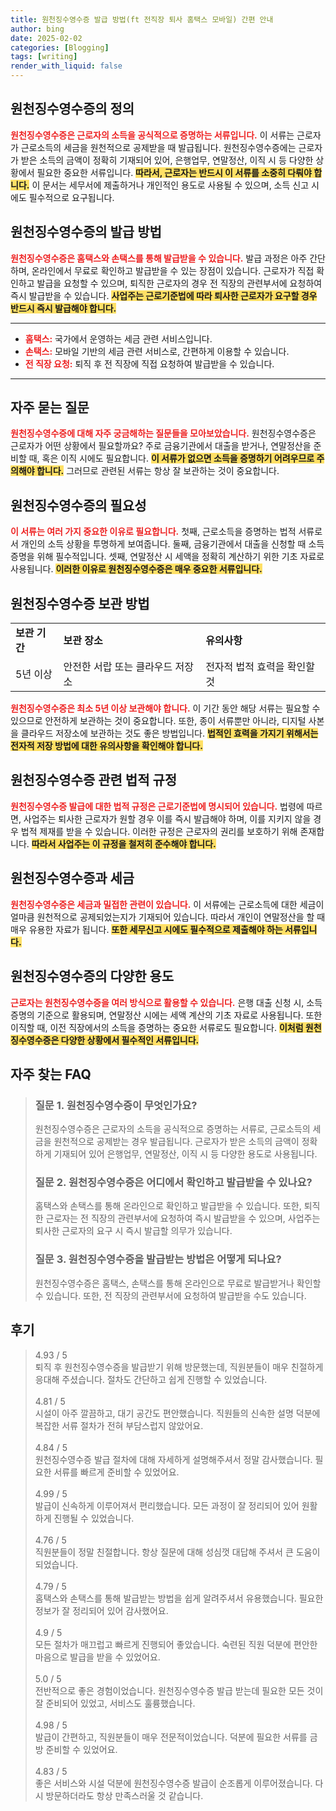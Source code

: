 ```yaml
---
title: 원천징수영수증 발급 방법(ft 전직장 퇴사 홈택스 모바일) 간편 안내
author: bing
date: 2025-02-02
categories: [Blogging]
tags: [writing]
render_with_liquid: false
---
```



<h2 id='원천징수영수증의 정의'>원천징수영수증의 정의</h2>

<p><b><span style="color: #ee2323;">원천징수영수증은 근로자의 소득을 공식적으로 증명하는 서류입니다.</span></b> 이 서류는 근로자가 근로소득의 세금을 원천적으로 공제받을 때 발급됩니다. 원천징수영수증에는 근로자가 받은 소득의 금액이 정확히 기재되어 있어, 은행업무, 연말정산, 이직 시 등 다양한 상황에서 필요한 중요한 서류입니다. <b><span style="background-color: #ffe066;">따라서, 근로자는 반드시 이 서류를 소중히 다뤄야 합니다.</span></b> 이 문서는 세무서에 제출하거나 개인적인 용도로 사용될 수 있으며, 소득 신고 시에도 필수적으로 요구됩니다.</p>

<h2 id='원천징수영수증의 발급 방법'>원천징수영수증의 발급 방법</h2>

<p><b><span style="color: #ee2323;">원천징수영수증은 홈택스와 손택스를 통해 발급받을 수 있습니다.</span></b> 발급 과정은 아주 간단하며, 온라인에서 무료로 확인하고 발급받을 수 있는 장점이 있습니다. 근로자가 직접 확인하고 발급을 요청할 수 있으며, 퇴직한 근로자의 경우 전 직장의 관련부서에 요청하여 즉시 발급받을 수 있습니다. <b><span style="background-color: #ffe066;">사업주는 근로기준법에 따라 퇴사한 근로자가 요구할 경우 반드시 즉시 발급해야 합니다.</span></b></p>

<hr />

<ul>
    <li><b><span style="color: #ee2323;">홈택스:</span></b> 국가에서 운영하는 세금 관련 서비스입니다.</li>
    <li><b><span style="color: #ee2323;">손택스:</span></b> 모바일 기반의 세금 관련 서비스로, 간편하게 이용할 수 있습니다.</li>
    <li><b><span style="color: #ee2323;">전 직장 요청:</span></b> 퇴직 후 전 직장에 직접 요청하여 발급받을 수 있습니다.</li>
</ul>

<hr />

<h2 id='자주 묻는 질문'>자주 묻는 질문</h2>

<p><b><span style="color: #ee2323;">원천징수영수증에 대해 자주 궁금해하는 질문들을 모아보았습니다.</span></b> 원천징수영수증은 근로자가 어떤 상황에서 필요할까요? 주로 금융기관에서 대출을 받거나, 연말정산을 준비할 때, 혹은 이직 시에도 필요합니다. <b><span style="background-color: #ffe066;">이 서류가 없으면 소득을 증명하기 어려우므로 주의해야 합니다.</span></b> 그러므로 관련된 서류는 항상 잘 보관하는 것이 중요합니다.</p>

<h2 id='원천징수영수증의 필요성'>원천징수영수증의 필요성</h2>

<p><b><span style="color: #ee2323;">이 서류는 여러 가지 중요한 이유로 필요합니다.</span></b> 첫째, 근로소득을 증명하는 법적 서류로서 개인의 소득 상황을 투명하게 보여줍니다. 둘째, 금융기관에서 대출을 신청할 때 소득 증명을 위해 필수적입니다. 셋째, 연말정산 시 세액을 정확히 계산하기 위한 기초 자료로 사용됩니다. <b><span style="background-color: #ffe066;">이러한 이유로 원천징수영수증은 매우 중요한 서류입니다.</span></b></p>

<h2 id='원천징수영수증 보관 방법'>원천징수영수증 보관 방법</h2>

<table>
    <tr>
        <td><b>보관 기간</b></td>
        <td><b>보관 장소</b></td>
        <td><b>유의사항</b></td>
    </tr>
    <tr>
        <td>5년 이상</td>
        <td>안전한 서랍 또는 클라우드 저장소</td>
        <td>전자적 법적 효력을 확인할 것</td>
    </tr>
</table>

<p><b><span style="color: #ee2323;">원천징수영수증은 최소 5년 이상 보관해야 합니다.</span></b> 이 기간 동안 해당 서류는 필요할 수 있으므로 안전하게 보관하는 것이 중요합니다. 또한, 종이 서류뿐만 아니라, 디지털 사본을 클라우드 저장소에 보관하는 것도 좋은 방법입니다. <b><span style="background-color: #ffe066;">법적인 효력을 가지기 위해서는 전자적 저장 방법에 대한 유의사항을 확인해야 합니다.</span></b></p>

<h2 id='원천징수영수증 관련 법적 규정'>원천징수영수증 관련 법적 규정</h2>

<p><b><span style="color: #ee2323;">원천징수영수증 발급에 대한 법적 규정은 근로기준법에 명시되어 있습니다.</span></b> 법령에 따르면, 사업주는 퇴사한 근로자가 원할 경우 이를 즉시 발급해야 하며, 이를 지키지 않을 경우 법적 제재를 받을 수 있습니다. 이러한 규정은 근로자의 권리를 보호하기 위해 존재합니다. <b><span style="background-color: #ffe066;">따라서 사업주는 이 규정을 철저히 준수해야 합니다.</span></b></p>

<h2 id='원천징수영수증과 세금'>원천징수영수증과 세금</h2>

<p><b><span style="color: #ee2323;">원천징수영수증은 세금과 밀접한 관련이 있습니다.</span></b> 이 서류에는 근로소득에 대한 세금이 얼마큼 원천적으로 공제되었는지가 기재되어 있습니다. 따라서 개인이 연말정산을 할 때 매우 유용한 자료가 됩니다. <b><span style="background-color: #ffe066;">또한 세무신고 시에도 필수적으로 제출해야 하는 서류입니다.</span></b></p>

<h2 id='원천징수영수증의 다양한 용도'>원천징수영수증의 다양한 용도</h2>

<p><b><span style="color: #ee2323;">근로자는 원천징수영수증을 여러 방식으로 활용할 수 있습니다.</span></b> 은행 대출 신청 시, 소득 증명의 기준으로 활용되며, 연말정산 시에는 세액 계산의 기초 자료로 사용됩니다. 또한 이직할 때, 이전 직장에서의 소득을 증명하는 중요한 서류로도 필요합니다. <b><span style="background-color: #ffe066;">이처럼 원천징수영수증은 다양한 상황에서 필수적인 서류입니다.</span></b></p>


<h2 id='자주_찾는_FAQ'>자주 찾는 FAQ</h2>
<div itemscope="" itemtype="https://schema.org/FAQPage"> 
<blockquote> 
<div itemscope="" itemprop="mainEntity" itemtype="https://schema.org/Question"> 
<h3 itemprop="name">질문 1. 원천징수영수증이 무엇인가요?</h3> 
<div itemscope="" itemprop="acceptedAnswer" itemtype="https://schema.org/Answer"> 
<span itemprop="text"> 
<p>원천징수영수증은 근로자의 소득을 공식적으로 증명하는 서류로, 근로소득의 세금을 원천적으로 공제받는 경우 발급됩니다. 근로자가 받은 소득의 금액이 정확하게 기재되어 있어 은행업무, 연말정산, 이직 시 등 다양한 용도로 사용됩니다.</p> 
</span> 
</div> 
</div> 
<div itemscope="" itemprop="mainEntity" itemtype="https://schema.org/Question"> 
<h3 itemprop="name">질문 2. 원천징수영수증은 어디에서 확인하고 발급받을 수 있나요?</h3> 
<div itemscope="" itemprop="acceptedAnswer" itemtype="https://schema.org/Answer"> 
<span itemprop="text"> 
<p>홈택스와 손택스를 통해 온라인으로 확인하고 발급받을 수 있습니다. 또한, 퇴직한 근로자는 전 직장의 관련부서에 요청하여 즉시 발급받을 수 있으며, 사업주는 퇴사한 근로자의 요구 시 즉시 발급할 의무가 있습니다.</p> 
</span> 
</div> 
</div> 
<div itemscope="" itemprop="mainEntity" itemtype="https://schema.org/Question"> 
<h3 itemprop="name">질문 3. 원천징수영수증을 발급받는 방법은 어떻게 되나요?</h3> 
<div itemscope="" itemprop="acceptedAnswer" itemtype="https://schema.org/Answer"> 
<span itemprop="text"> 
<p>원천징수영수증은 홈택스, 손택스를 통해 온라인으로 무료로 발급받거나 확인할 수 있습니다. 또한, 전 직장의 관련부서에 요청하여 발급받을 수도 있습니다.</p> 
</span> 
</div> 
</div> 
</blockquote> 
</div>
<h2 id='후기'>후기</h2>
<div itemscope itemtype="https://schema.org/Product">
  <blockquote>
  <div itemprop="review" itemscope itemtype="https://schema.org/Review">
      <div itemprop="reviewRating" itemscope itemtype="https://schema.org/Rating"> <span itemprop="ratingValue">4.93</span> / <span itemprop="bestRating">5</span> </div>
      <span itemprop="reviewBody">퇴직 후 원천징수영수증을 발급받기 위해 방문했는데, 직원분들이 매우 친절하게 응대해 주셨습니다. 절차도 간단하고 쉽게 진행할 수 있었습니다.</span>
  </div>
  <br>
  <div itemprop="review" itemscope itemtype="https://schema.org/Review">
      <div itemprop="reviewRating" itemscope itemtype="https://schema.org/Rating"> <span itemprop="ratingValue">4.81</span> / <span itemprop="bestRating">5</span> </div>
      <span itemprop="reviewBody">시설이 아주 깔끔하고, 대기 공간도 편안했습니다. 직원들의 신속한 설명 덕분에 복잡한 서류 절차가 전혀 부담스럽지 않았어요.</span>
  </div>
  <br>
  <div itemprop="review" itemscope itemtype="https://schema.org/Review">
      <div itemprop="reviewRating" itemscope itemtype="https://schema.org/Rating"> <span itemprop="ratingValue">4.84</span> / <span itemprop="bestRating">5</span> </div>
      <span itemprop="reviewBody">원천징수영수증 발급 절차에 대해 자세하게 설명해주셔서 정말 감사했습니다. 필요한 서류를 빠르게 준비할 수 있었어요.</span>
  </div>
  <br>
  <div itemprop="review" itemscope itemtype="https://schema.org/Review">
      <div itemprop="reviewRating" itemscope itemtype="https://schema.org/Rating"> <span itemprop="ratingValue">4.99</span> / <span itemprop="bestRating">5</span> </div>
      <span itemprop="reviewBody">발급이 신속하게 이루어져서 편리했습니다. 모든 과정이 잘 정리되어 있어 원활하게 진행될 수 있었습니다.</span>
  </div>
  <br>
  <div itemprop="review" itemscope itemtype="https://schema.org/Review">
      <div itemprop="reviewRating" itemscope itemtype="https://schema.org/Rating"> <span itemprop="ratingValue">4.76</span> / <span itemprop="bestRating">5</span> </div>
      <span itemprop="reviewBody">직원분들이 정말 친절합니다. 항상 질문에 대해 성심껏 대답해 주셔서 큰 도움이 되었습니다.</span>
  </div>
  <br>
  <div itemprop="review" itemscope itemtype="https://schema.org/Review">
      <div itemprop="reviewRating" itemscope itemtype="https://schema.org/Rating"> <span itemprop="ratingValue">4.79</span> / <span itemprop="bestRating">5</span> </div>
      <span itemprop="reviewBody">홈택스와 손택스를 통해 발급받는 방법을 쉽게 알려주셔서 유용했습니다. 필요한 정보가 잘 정리되어 있어 감사했어요.</span>
  </div>
  <br>
  <div itemprop="review" itemscope itemtype="https://schema.org/Review">
      <div itemprop="reviewRating" itemscope itemtype="https://schema.org/Rating"> <span itemprop="ratingValue">4.9</span> / <span itemprop="bestRating">5</span> </div>
      <span itemprop="reviewBody">모든 절차가 매끄럽고 빠르게 진행되어 좋았습니다. 숙련된 직원 덕분에 편안한 마음으로 발급을 받을 수 있었어요.</span>
  </div>
  <br>
  <div itemprop="review" itemscope itemtype="https://schema.org/Review">
      <div itemprop="reviewRating" itemscope itemtype="https://schema.org/Rating"> <span itemprop="ratingValue">5.0</span> / <span itemprop="bestRating">5</span> </div>
      <span itemprop="reviewBody">전반적으로 좋은 경험이었습니다. 원천징수영수증 발급 받는데 필요한 모든 것이 잘 준비되어 있었고, 서비스도 훌륭했습니다.</span>
  </div>
  <br>
  <div itemprop="review" itemscope itemtype="https://schema.org/Review">
      <div itemprop="reviewRating" itemscope itemtype="https://schema.org/Rating"> <span itemprop="ratingValue">4.98</span> / <span itemprop="bestRating">5</span> </div>
      <span itemprop="reviewBody">발급이 간편하고, 직원분들이 매우 전문적이었습니다. 덕분에 필요한 서류를 금방 준비할 수 있었어요.</span>
  </div>
  <br>
  <div itemprop="review" itemscope itemtype="https://schema.org/Review">
      <div itemprop="reviewRating" itemscope itemtype="https://schema.org/Rating"> <span itemprop="ratingValue">4.83</span> / <span itemprop="bestRating">5</span> </div>
      <span itemprop="reviewBody">좋은 서비스와 시설 덕분에 원천징수영수증 발급이 순조롭게 이루어졌습니다. 다시 방문하더라도 항상 만족스러울 것 같습니다.</span>
  </div>
  </blockquote>
</div>
